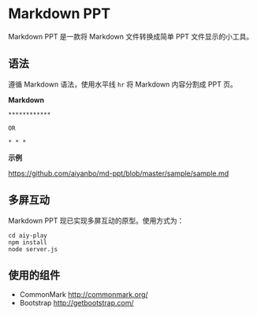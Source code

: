 Markdown PPT
============

Markdown PPT 是一款将 Markdown 文件转换成简单 PPT 文件显示的小工具。

## 语法

遵循 Markdown 语法，使用水平线 `hr` 将 Markdown 内容分割成 PPT 页。

**Markdown**

```
************

OR

* * *
```

**示例**

https://github.com/aiyanbo/md-ppt/blob/master/sample/sample.md

## 多屏互动

Markdown PPT 现已实现多屏互动的原型。使用方式为：

```
cd aiy-play
npm install
node server.js
```

## 使用的组件

- CommonMark http://commonmark.org/
- Bootstrap http://getbootstrap.com/
